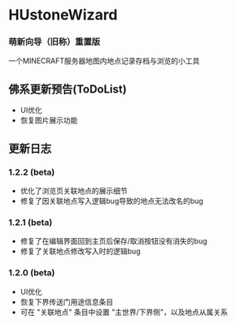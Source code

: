 # HUstoneWizard
### 萌新向导（旧称）重置版
一个MINECRAFT服务器地图内地点记录存档与浏览的小工具
## 佛系更新预告(ToDoList)
- UI优化
- 恢复图片展示功能

## 更新日志
### 1.2.2 (beta)
- 优化了浏览页关联地点的展示细节
- 修复了因关联地点写入逻辑bug导致的地点无法改名的bug
### 1.2.1 (beta)
- 修复了在编辑界面回到主页后保存/取消按钮没有消失的bug
- 修复了关联地点修改写入时的逻辑bug
### 1.2.0 (beta)
- UI优化
- 恢复下界传送门用途信息条目
- 可在 "关联地点" 条目中设置 "主世界/下界侧"，以及地点从属关系
